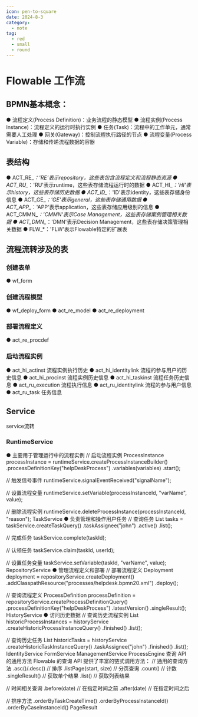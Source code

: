 ```yaml
---
icon: pen-to-square
date: 2024-8-3
category:
  - note
tag:
  - red
  - small
  - round
---
```



# Flowable 工作流
## BPMN基本概念：
● 流程定义(Process Definition)：业务流程的静态模型
● 流程实例(Process Instance)：流程定义的运行时执行实例
● 任务(Task)：流程中的工作单元，通常需要人工处理
● 网关(Gateway)：控制流程执行路径的节点
● 流程变量(Process Variable)：存储和传递流程数据的容器
## 表结构

● ACT_RE_*：'RE'表示repository，这些表包含流程定义和流程静态资源
● ACT_RU_*：'RU'表示runtime，这些表存储流程运行时的数据
● ACT_HI_*：'HI'表示history，这些表存储历史数据
● ACT_ID_*：'ID'表示identity，这些表存储身份信息
● ACT_GE_*：'GE'表示general，这些表存储通用数据
● ACT_APP_*：'APP'表示application，这些表存储应用级别的信息
● ACT_CMMN_*：'CMMN'表示Case Management，这些表存储案例管理相关数据
● ACT_DMN_*：'DMN'表示Decision Management，这些表存储决策管理相关数据
● FLW_*：'FLW'表示Flowable特定的扩展表

## 流程流转涉及的表
###  创建表单
● wf_form
###  创建流程模型
● wf_deploy_form
● act_re_model
● act_re_deployment
### 部署流程定义
● act_re_procdef
### 启动流程实例
● act_hi_actinst 流程实例执行历史
● act_hi_identitylink 流程的参与用户的历史信息
● act_hi_procinst 流程实例历史信息
● act_hi_taskinst 流程任务历史信息
● act_ru_execution 流程执行信息
● act_ru_identitylink 流程的参与用户信息
● act_ru_task 任务信息


## Service
service流转


### RuntimeService
● 主要用于管理运行中的流程实例
// 启动流程实例
ProcessInstance processInstance = runtimeService.createProcessInstanceBuilder()
    .processDefinitionKey("helpDeskProcess")
    .variables(variables)
    .start();

// 触发信号事件
runtimeService.signalEventReceived("signalName");

// 设置流程变量
runtimeService.setVariable(processInstanceId, "varName", value);

// 删除流程实例
runtimeService.deleteProcessInstance(processInstanceId, "reason");
TaskService
● 负责管理和操作用户任务
// 查询任务
List<Task> tasks = taskService.createTaskQuery()
    .taskAssignee("john")
    .active()
    .list();

// 完成任务
taskService.complete(taskId);

// 认领任务
taskService.claim(taskId, userId);

// 设置任务变量
taskService.setVariable(taskId, "varName", value);
RepositoryService
● 管理流程定义和部署
// 部署流程定义
Deployment deployment = repositoryService.createDeployment()
    .addClasspathResource("processes/helpdesk.bpmn20.xml")
    .deploy();

// 查询流程定义
ProcessDefinition processDefinition = repositoryService.createProcessDefinitionQuery()
    .processDefinitionKey("helpDeskProcess")
    .latestVersion()
    .singleResult();
HistoryService
● 访问历史数据
// 查询历史流程实例
List<HistoricProcessInstance> historicProcessInstances = historyService
    .createHistoricProcessInstanceQuery()
    .finished()
    .list();

// 查询历史任务
List<HistoricTaskInstance> historicTasks = historyService
    .createHistoricTaskInstanceQuery()
    .taskAssignee("john")
    .finished()
    .list();
IdentityService
FormService
ManagementService
ProcessEngine
查询 API 的通用方法
Flowable 的查询 API 提供了丰富的链式调用方法：
// 通用的查询方法
.asc()/.desc()           // 排序
.listPage(start, size)   // 分页查询
.count()                 // 计数
.singleResult()          // 获取单个结果
.list()                  // 获取列表结果

// 时间相关查询
.before(date)            // 在指定时间之前
.after(date)             // 在指定时间之后

// 排序方法
.orderByTaskCreateTime()
.orderByProcessInstanceId()
.orderByCaseInstanceId()
PageResult
